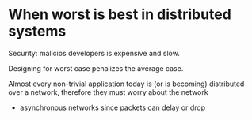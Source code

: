 # When worst is best in distributed systems

Security: malicios developers is expensive and slow.

Designing for worst case penalizes the average case.

Almost every non-trivial application today is (or is becoming) distributed over a network, therefore they must worry about the network

* asynchronous networks since packets can delay or drop